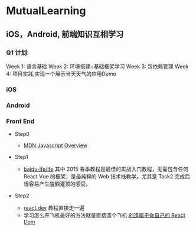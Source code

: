# MutualLearning
## iOS，Android, 前端知识互相学习

### Q1 计划:
Week 1: 语言基础
Week 2: 环境搭建+基础框架学习
Week 3: 包依赖管理
Week 4: 项目实践,实现一个展示当天天气的应用Demo

### iOS

### Android

### Front End

* Step0
  * [MDN Javascript Overview](https://developer.mozilla.org/zh-CN/docs/Web/JavaScript/Language_overview)

* Step1
  * [baidu-ife/ife](https://github.com/baidu-ife/ife/tree/0e2cd86a9dfc0938df3aa3a1c1fd40788c29665d/2015_spring/task) 其中 2015 春季教程是最佳的实战入门教程，无需包含任何 React Vue 的框架，是最纯粹的 Web 技术栈教学。尤其是 Task2 完成后很容易产生醍醐灌顶的感受。

* Step2
  * [react.dev](https://react.dev/) 教程直接走一遍
  * 学习怎么开飞机最好的方法就是直接造个飞机 [创造属于你自己的 React Dom](https://github.com/nitin42/Making-a-custom-React-renderer/blob/master/README.md)
